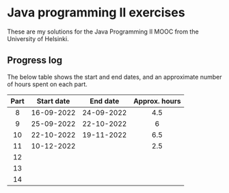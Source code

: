 # Java programming II exercises

These are my solutions for the Java Programming II MOOC from the University of
Helsinki.

## Progress log

The below table shows the start and end dates, and an approximate number of 
hours spent on each part.

| Part | Start date | End date | Approx. hours |
|:----:|------------|----------|:-------------:|
| 8    | 16-09-2022 |24-09-2022| 4.5           |
| 9    | 25-09-2022 |22-10-2022| 6             |
| 10   | 22-10-2022 |19-11-2022| 6.5           |
| 11   | 10-12-2022 |          | 2.5           |
| 12   |            |          |               |
| 13   |            |          |               |
| 14   |            |          |               |